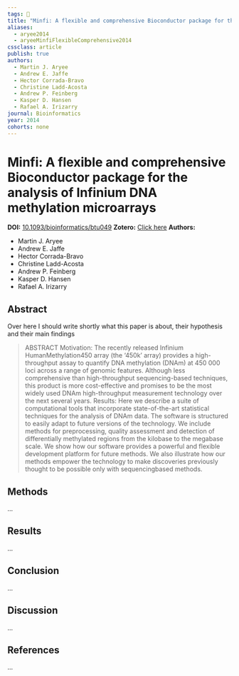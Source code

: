 ```yaml
---
tags: 📱
title: "Minfi: A flexible and comprehensive Bioconductor package for the analysis of Infinium DNA methylation microarrays"
aliases:
  - aryee2014
  - aryeeMinfiFlexibleComprehensive2014
cssclass: article
publish: true
authors:
  - Martin J. Aryee
  - Andrew E. Jaffe
  - Hector Corrada-Bravo
  - Christine Ladd-Acosta
  - Andrew P. Feinberg
  - Kasper D. Hansen
  - Rafael A. Irizarry
journal: Bioinformatics
year: 2014
cohorts: none
---
```

# Minfi: A flexible and comprehensive Bioconductor package for the analysis of Infinium DNA methylation microarrays
**DOI:** [10.1093/bioinformatics/btu049](https://www.doi.org/10.1093/bioinformatics/btu049)
**Zotero:** [Click here](zotero://select/items/@aryeeMinfiFlexibleComprehensive2014)
**Authors:**
  - Martin J. Aryee
  - Andrew E. Jaffe
  - Hector Corrada-Bravo
  - Christine Ladd-Acosta
  - Andrew P. Feinberg
  - Kasper D. Hansen
  - Rafael A. Irizarry

## Abstract
Over here I should write shortly what this paper is about, their hypothesis and their main findings
> ABSTRACT Motivation: The recently released Infinium HumanMethylation450 array (the ‘450k’ array) provides a high-throughput assay to quantify DNA methylation (DNAm) at 450 000 loci across a range of genomic features. Although less comprehensive than high-throughput sequencing-based techniques, this product is more cost-effective and promises to be the most widely used DNAm high-throughput measurement technology over the next several years. Results: Here we describe a suite of computational tools that incorporate state-of-the-art statistical techniques for the analysis of DNAm data. The software is structured to easily adapt to future versions of the technology. We include methods for preprocessing, quality assessment and detection of differentially methylated regions from the kilobase to the megabase scale. We show how our software provides a powerful and flexible development platform for future methods. We also illustrate how our methods empower the technology to make discoveries previously thought to be possible only with sequencingbased methods.

## Methods
...

## Results
...

## Conclusion
...

## Discussion
...

## References
...